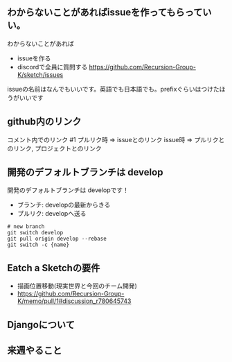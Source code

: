 ## わからないことがあればissueを作ってもらっていい。
わからないことがあれば
- issueを作る
- discordで全員に質問する
https://github.com/Recursion-Group-K/sketch/issues

issueの名前はなんでもいいです。英語でも日本語でも。prefixぐらいはつけたほうがいいです

## github内のリンク

コメント内でのリンク #1
プルリク時 => issueとのリンク
issue時 => プルリクとのリンク, プロジェクトとのリンク

## 開発のデフォルトブランチは develop

開発のデフォルトブランチは developです！
- ブランチ: developの最新からきる
- プルリク: developへ送る

```
# new branch
git switch develop
git pull origin develop --rebase
git switch -c {name}
```

## Eatch a Sketchの要件
- 描画位置移動(現実世界と今回のチーム開発)
- https://github.com/Recursion-Group-K/memo/pull/1#discussion_r780645743


## Djangoについて

## 来週やること
